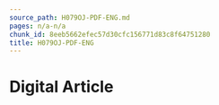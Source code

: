 ```yaml
---
source_path: H079OJ-PDF-ENG.md
pages: n/a-n/a
chunk_id: 8eeb5662efec57d30cfc156771d83c8f64751280
title: H079OJ-PDF-ENG
---
```

# Digital Article
